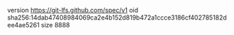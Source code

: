 version https://git-lfs.github.com/spec/v1
oid sha256:14dab47408984069ca2e4b152d819b472a1ccce3186cf402785182dee4ae5261
size 8888
